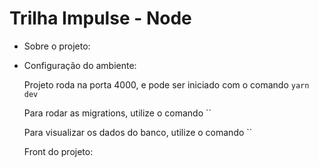 # Trilha Impulse - Node

- Sobre o projeto:


- Configuração do ambiente:

    Projeto roda na porta 4000, e pode ser iniciado com o comando `yarn dev`

    Para rodar as migrations, utilize o comando ``

    Para visualizar os dados do banco, utilize o comando ``

    Front do projeto:
